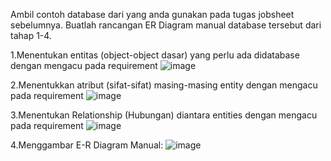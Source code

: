 Ambil contoh database dari yang anda gunakan pada tugas jobsheet sebelumnya. Buatlah rancangan ER Diagram manual database tersebut dari tahap 1-4.

1.Menentukan entitas (object-object dasar) yang perlu ada didatabase dengan mengacu pada requirement
![image](https://github.com/AliviaRefalina/praktikum.md/assets/160213665/89614240-8980-481a-8742-6ac5d83a4e1e)

2.Menentukkan atribut (sifat-sifat) masing-masing entity dengan mengacu pada requirement
![image](https://github.com/AliviaRefalina/praktikum.md/assets/160213665/a95bb953-7ded-403f-b2af-5b44ac801609)

3.Menentukan Relationship (Hubungan) diantara entities dengan mengacu pada requirement
![image](https://github.com/AliviaRefalina/praktikum.md/assets/160213665/db78797c-9e22-450b-99f0-f420d996fec8)

4.Menggambar E-R Diagram Manual:
![image](https://github.com/AliviaRefalina/praktikum.md/assets/160213665/5345876b-9b8d-499b-ab70-e128b634f06e)
